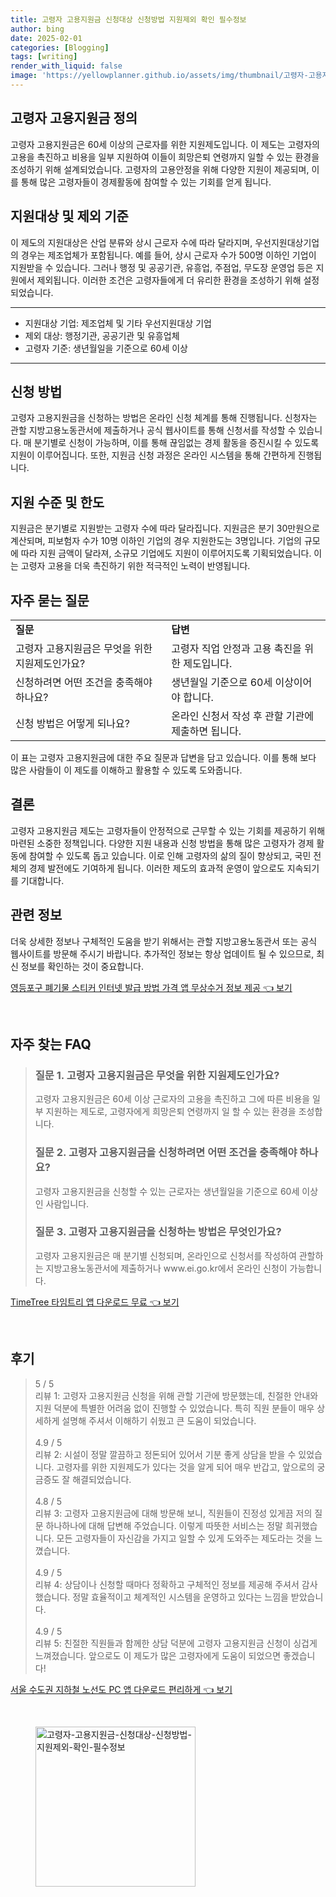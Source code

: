 ```yaml
---
title: 고령자 고용지원금 신청대상 신청방법 지원제외 확인 필수정보
author: bing
date: 2025-02-01
categories: [Blogging]
tags: [writing]
render_with_liquid: false
image: 'https://yellowplanner.github.io/assets/img/thumbnail/고령자-고용지원금-신청대상-신청방법-지원제외-확인-필수정보.webp'
---
```



<h2 id='고령자 고용지원금 정의'>고령자 고용지원금 정의</h2>

<p>고령자 고용지원금은 60세 이상의 근로자를 위한 지원제도입니다. 이 제도는 고령자의 고용을 촉진하고 비용을 일부 지원하여 이들이 희망은퇴 연령까지 일할 수 있는 환경을 조성하기 위해 설계되었습니다. 고령자의 고용안정을 위해 다양한 지원이 제공되며, 이를 통해 많은 고령자들이 경제활동에 참여할 수 있는 기회를 얻게 됩니다.</p>

<h2 id='지원대상 및 제외 기준'>지원대상 및 제외 기준</h2>

<p>이 제도의 지원대상은 산업 분류와 상시 근로자 수에 따라 달라지며, 우선지원대상기업의 경우는 제조업체가 포함됩니다. 예를 들어, 상시 근로자 수가 500명 이하인 기업이 지원받을 수 있습니다. 그러나 행정 및 공공기관, 유흥업, 주점업, 무도장 운영업 등은 지원에서 제외됩니다. 이러한 조건은 고령자들에게 더 유리한 환경을 조성하기 위해 설정되었습니다.</p>

<hr />

<ul>
    <li>지원대상 기업: 제조업체 및 기타 우선지원대상 기업</li>
    <li>제외 대상: 행정기관, 공공기관 및 유흥업체</li>
    <li>고령자 기준: 생년월일을 기준으로 60세 이상</li>
</ul>

<hr />

<h2 id='신청 방법'>신청 방법</h2>

<p>고령자 고용지원금을 신청하는 방법은 온라인 신청 체계를 통해 진행됩니다. 신청자는 관할 지방고용노동관서에 제출하거나 공식 웹사이트를 통해 신청서를 작성할 수 있습니다. 매 분기별로 신청이 가능하며, 이를 통해 끊임없는 경제 활동을 증진시킬 수 있도록 지원이 이루어집니다. 또한, 지원금 신청 과정은 온라인 시스템을 통해 간편하게 진행됩니다.</p>

<h2 id='지원 수준 및 한도'>지원 수준 및 한도</h2>

<p>지원금은 분기별로 지원받는 고령자 수에 따라 달라집니다. 지원금은 분기 30만원으로 계산되며, 피보험자 수가 10명 이하인 기업의 경우 지원한도는 3명입니다. 기업의 규모에 따라 지원 금액이 달라져, 소규모 기업에도 지원이 이루어지도록 기획되었습니다. 이는 고령자 고용을 더욱 촉진하기 위한 적극적인 노력이 반영됩니다.</p>

<h2 id='자주 묻는 질문'>자주 묻는 질문</h2>

<table>
    <tr>
        <td><b>질문</b></td>
        <td><b>답변</b></td>
    </tr>
    <tr>
        <td>고령자 고용지원금은 무엇을 위한 지원제도인가요?</td>
        <td>고령자 직업 안정과 고용 촉진을 위한 제도입니다.</td>
    </tr>
    <tr>
        <td>신청하려면 어떤 조건을 충족해야 하나요?</td>
        <td>생년월일 기준으로 60세 이상이어야 합니다.</td>
    </tr>
    <tr>
        <td>신청 방법은 어떻게 되나요?</td>
        <td>온라인 신청서 작성 후 관할 기관에 제출하면 됩니다.</td>
    </tr>
</table>

<p>이 표는 고령자 고용지원금에 대한 주요 질문과 답변을 담고 있습니다. 이를 통해 보다 많은 사람들이 이 제도를 이해하고 활용할 수 있도록 도와줍니다.</p>

<h2 id='결론'>결론</h2>

<p>고령자 고용지원금 제도는 고령자들이 안정적으로 근무할 수 있는 기회를 제공하기 위해 마련된 소중한 정책입니다. 다양한 지원 내용과 신청 방법을 통해 많은 고령자가 경제 활동에 참여할 수 있도록 돕고 있습니다. 이로 인해 고령자의 삶의 질이 향상되고, 국민 전체의 경제 발전에도 기여하게 됩니다. 이러한 제도의 효과적 운영이 앞으로도 지속되기를 기대합니다.</p>

<h2 id='관련 정보'>관련 정보</h2>

<p>더욱 상세한 정보나 구체적인 도움을 받기 위해서는 관할 지방고용노동관서 또는 공식 웹사이트를 방문해 주시기 바랍니다. 추가적인 정보는 항상 업데이트 될 수 있으므로, 최신 정보를 확인하는 것이 중요합니다.</p>


<p><a class="click-button" title="영등포구 폐기물 스티커 인터넷 발급 방법 가격 앱 무상수거 정보 제공" href="https://yellowplanner.github.io/posts/%EC%98%81%EB%93%B1%ED%8F%AC%EA%B5%AC-%ED%8F%90%EA%B8%B0%EB%AC%BC-%EC%8A%A4%ED%8B%B0%EC%BB%A4-%EC%9D%B8%ED%84%B0%EB%84%B7-%EB%B0%9C%EA%B8%89-%EB%B0%A9%EB%B2%95-%EA%B0%80%EA%B2%A9-%EC%95%B1-%EB%AC%B4%EC%83%81%EC%88%98%EA%B1%B0-%EC%A0%95%EB%B3%B4-%EC%A0%9C%EA%B3%B5/" rel="dofollow">영등포구 폐기물 스티커 인터넷 발급 방법 가격 앱 무상수거 정보 제공 👈 보기</a></p><br>
<h2 id='자주_찾는_FAQ'>자주 찾는 FAQ</h2>
<div itemscope="" itemtype="https://schema.org/FAQPage"> 
<blockquote> 
<div itemscope="" itemprop="mainEntity" itemtype="https://schema.org/Question"> 
<h3 itemprop="name">질문 1. 고령자 고용지원금은 무엇을 위한 지원제도인가요?</h3> 
<div itemscope="" itemprop="acceptedAnswer" itemtype="https://schema.org/Answer"> 
<span itemprop="text"> 
<p>고령자 고용지원금은 60세 이상 근로자의 고용을 촉진하고 그에 따른 비용을 일부 지원하는 제도로, 고령자에게 희망은퇴 연령까지 일 할 수 있는 환경을 조성합니다.</p> 
</span> 
</div> 
</div> 

<div itemscope="" itemprop="mainEntity" itemtype="https://schema.org/Question"> 
<h3 itemprop="name">질문 2. 고령자 고용지원금을 신청하려면 어떤 조건을 충족해야 하나요?</h3> 
<div itemscope="" itemprop="acceptedAnswer" itemtype="https://schema.org/Answer"> 
<span itemprop="text"> 
<p>고령자 고용지원금을 신청할 수 있는 근로자는 생년월일을 기준으로 60세 이상인 사람입니다.</p> 
</span> 
</div> 
</div> 

<div itemscope="" itemprop="mainEntity" itemtype="https://schema.org/Question"> 
<h3 itemprop="name">질문 3. 고령자 고용지원금을 신청하는 방법은 무엇인가요?</h3> 
<div itemscope="" itemprop="acceptedAnswer" itemtype="https://schema.org/Answer"> 
<span itemprop="text"> 
<p>고령자 고용지원금은 매 분기별 신청되며, 온라인으로 신청서를 작성하여 관할하는 지방고용노동관서에 제출하거나 www.ei.go.kr에서 온라인 신청이 가능합니다.</p> 
</span> 
</div> 
</div> 
</blockquote> 
</div>
<p><a class="click-button" title="TimeTree 타임트리 앱 다운로드 무료" href="https://yellowplanner.github.io/posts/TimeTree-%ED%83%80%EC%9E%84%ED%8A%B8%EB%A6%AC-%EC%95%B1-%EB%8B%A4%EC%9A%B4%EB%A1%9C%EB%93%9C-%EB%AC%B4%EB%A3%8C/" rel="dofollow">TimeTree 타임트리 앱 다운로드 무료 👈 보기</a></p><br>
<h2 id='후기'>후기</h2>
<div itemscope itemtype="https://schema.org/Product">
  <blockquote>
  <div itemprop="review" itemscope itemtype="https://schema.org/Review">
      <div itemprop="reviewRating" itemscope itemtype="https://schema.org/Rating"> <span itemprop="ratingValue">5</span> / <span itemprop="bestRating">5</span> </div>
      <span itemprop="reviewBody">리뷰 1: 고령자 고용지원금 신청을 위해 관할 기관에 방문했는데, 친절한 안내와 지원 덕분에 특별한 어려움 없이 진행할 수 있었습니다. 특히 직원 분들이 매우 상세하게 설명해 주셔서 이해하기 쉬웠고 큰 도움이 되었습니다.</span>
  </div>
  <br>
  <div itemprop="review" itemscope itemtype="https://schema.org/Review">
      <div itemprop="reviewRating" itemscope itemtype="https://schema.org/Rating"> <span itemprop="ratingValue">4.9</span> / <span itemprop="bestRating">5</span> </div>
      <span itemprop="reviewBody">리뷰 2: 시설이 정말 깔끔하고 정돈되어 있어서 기분 좋게 상담을 받을 수 있었습니다. 고령자를 위한 지원제도가 있다는 것을 알게 되어 매우 반갑고, 앞으로의 궁금증도 잘 해결되었습니다.</span>
  </div>
  <br>
  <div itemprop="review" itemscope itemtype="https://schema.org/Review">
      <div itemprop="reviewRating" itemscope itemtype="https://schema.org/Rating"> <span itemprop="ratingValue">4.8</span> / <span itemprop="bestRating">5</span> </div>
      <span itemprop="reviewBody">리뷰 3: 고령자 고용지원금에 대해 방문해 보니, 직원들이 진정성 있게끔 저의 질문 하나하나에 대해 답변해 주었습니다. 이렇게 따뜻한 서비스는 정말 희귀했습니다. 모든 고령자들이 자신감을 가지고 일할 수 있게 도와주는 제도라는 것을 느꼈습니다.</span>
  </div>
  <br>
  <div itemprop="review" itemscope itemtype="https://schema.org/Review">
      <div itemprop="reviewRating" itemscope itemtype="https://schema.org/Rating"> <span itemprop="ratingValue">4.9</span> / <span itemprop="bestRating">5</span> </div>
      <span itemprop="reviewBody">리뷰 4: 상담이나 신청할 때마다 정확하고 구체적인 정보를 제공해 주셔서 감사했습니다. 정말 효율적이고 체계적인 시스템을 운영하고 있다는 느낌을 받았습니다.</span>
  </div>
  <br>
  <div itemprop="review" itemscope itemtype="https://schema.org/Review">
      <div itemprop="reviewRating" itemscope itemtype="https://schema.org/Rating"> <span itemprop="ratingValue">4.9</span> / <span itemprop="bestRating">5</span> </div>
      <span itemprop="reviewBody">리뷰 5: 친절한 직원들과 함께한 상담 덕분에 고령자 고용지원금 신청이 싱겁게 느껴졌습니다. 앞으로도 이 제도가 많은 고령자에게 도움이 되었으면 좋겠습니다!</span>
  </div>
  </blockquote>
</div>
<p><a class="click-button" title="서울 수도권 지하철 노선도 PC 앱 다운로드 편리하게" href="https://yellowplanner.github.io/posts/%EC%84%9C%EC%9A%B8-%EC%88%98%EB%8F%84%EA%B6%8C-%EC%A7%80%ED%95%98%EC%B2%A0-%EB%85%B8%EC%84%A0%EB%8F%84-PC-%EC%95%B1-%EB%8B%A4%EC%9A%B4%EB%A1%9C%EB%93%9C-%ED%8E%B8%EB%A6%AC%ED%95%98%EA%B2%8C/" rel="dofollow">서울 수도권 지하철 노선도 PC 앱 다운로드 편리하게 👈 보기</a></p><br>
<figure class="image"><img src="https://yellowplanner.github.io/assets/img/thumbnail/고령자-고용지원금-신청대상-신청방법-지원제외-확인-필수정보.webp" alt="고령자-고용지원금-신청대상-신청방법-지원제외-확인-필수정보" width="256" height="256"></figure>